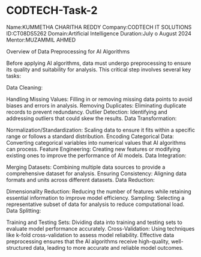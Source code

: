 # CODTECH-Task-2
Name:KUMMETHA CHARITHA REDDY 
Company:CODTECH IT SOLUTIONS 
ID:CT08DS5262 
Domain:Artificial Intelligence
Duration:July o August 2024 
Mentor:MUZAMMIL AHMED

Overview of Data Preprocessing for AI Algorithms

Before applying AI algorithms, data must undergo preprocessing to ensure its quality and suitability for analysis. This critical step involves several key tasks:

Data Cleaning:

Handling Missing Values: Filling in or removing missing data points to avoid biases and errors in analysis.
Removing Duplicates: Eliminating duplicate records to prevent redundancy.
Outlier Detection: Identifying and addressing outliers that could skew the results.
Data Transformation:

Normalization/Standardization: Scaling data to ensure it fits within a specific range or follows a standard distribution.
Encoding Categorical Data: Converting categorical variables into numerical values that AI algorithms can process.
Feature Engineering: Creating new features or modifying existing ones to improve the performance of AI models.
Data Integration:

Merging Datasets: Combining multiple data sources to provide a comprehensive dataset for analysis.
Ensuring Consistency: Aligning data formats and units across different datasets.
Data Reduction:

Dimensionality Reduction: Reducing the number of features while retaining essential information to improve model efficiency.
Sampling: Selecting a representative subset of data for analysis to reduce computational load.
Data Splitting:

Training and Testing Sets: Dividing data into training and testing sets to evaluate model performance accurately.
Cross-Validation: Using techniques like k-fold cross-validation to assess model reliability.
Effective data preprocessing ensures that the AI algorithms receive high-quality, well-structured data, leading to more accurate and reliable model outcomes.
